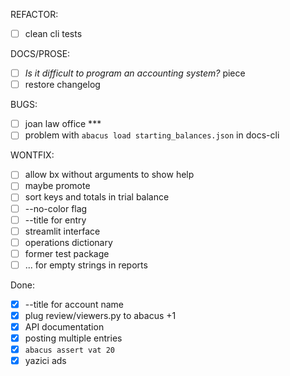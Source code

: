 REFACTOR:

- [ ] clean cli tests

DOCS/PROSE:

- [ ] _Is it difficult to program an accounting system?_ piece
- [ ] restore changelog

BUGS:

- [ ] joan law office \*\*\*
- [ ] problem with `abacus load starting_balances.json` in docs-cli

WONTFIX:

- [ ] allow bx without arguments to show help
- [ ] maybe promote
- [ ] sort keys and totals in trial balance
- [ ] --no-color flag
- [ ] --title for entry
- [ ] streamlit interface
- [ ] operations dictionary
- [ ] former test package
- [ ] ... for empty strings in reports

Done:

- [x] --title for account name
- [x] plug review/viewers.py to abacus +1
- [x] API documentation
- [x] posting multiple entries
- [x] `abacus assert vat 20`
- [x] yazici ads
